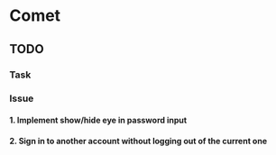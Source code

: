 # Comet

## TODO

### Task

### Issue


#### 1. Implement show/hide eye in password input

#### 2. Sign in to another account without logging out of the current one
